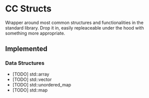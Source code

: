 # CC Structs

Wrapper around most common structures and functionalities in the standard library.
Drop it in, easily repleaceable under the hood with something more appropriate.

## Implemented
### Data Structures
- [TODO] std::array
- [TODO] std::vector
- [TODO] std::unordered_map
- [TODO] std::map

